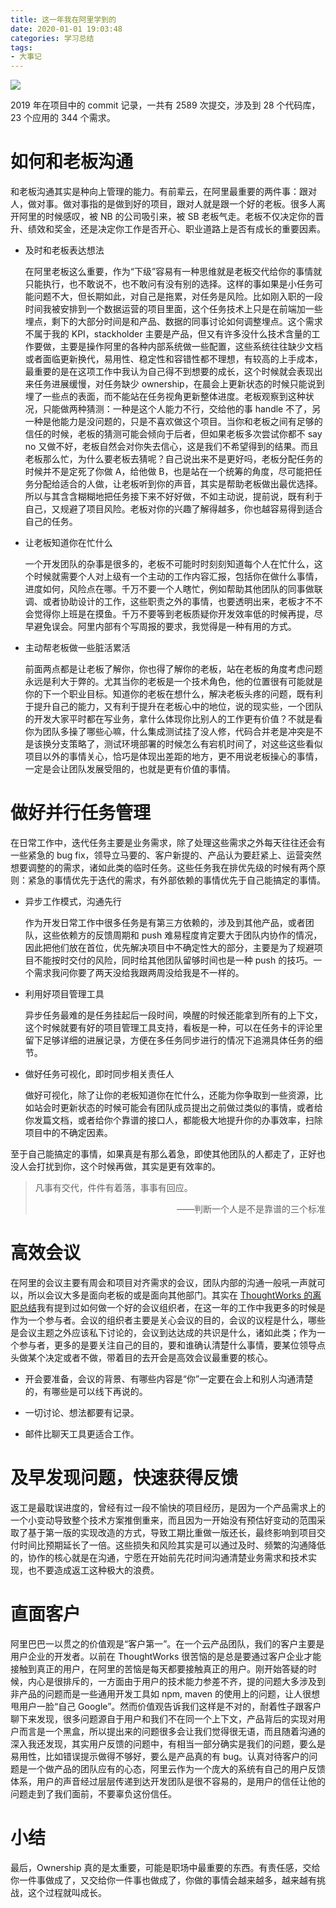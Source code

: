 ```yaml
---
title: 这一年我在阿里学到的
date: 2020-01-01 19:03:48
categories: 学习总结
tags:
- 大事记
---
```


![](/images/2019-commits.jpeg)

2019 年在项目中的 commit 记录，一共有 2589 次提交，涉及到 28 个代码库，23 个应用的 344 个需求。

<!--more-->

# 如何和老板沟通

和老板沟通其实是种向上管理的能力。有前辈云，在阿里最重要的两件事：跟对人，做对事。做对事指的是做到好的项目，跟对人就是跟一个好的老板。很多人离开阿里的时候感叹，被 NB 的公司吸引来，被 SB 老板气走。老板不仅决定你的晋升、绩效和奖金，还是决定你工作是否开心、职业道路上是否有成长的重要因素。

- 及时和老板表达想法

  在阿里老板这么重要，作为“下级”容易有一种思维就是老板交代给你的事情就只能执行，也不敢说不，也不敢问有没有别的选择。这样的事如果是小任务可能问题不大，但长期如此，对自己是拖累，对任务是风险。比如刚入职的一段时间我被安排到一个数据运营的项目里面，这个任务技术上只是在前端加一些埋点，剩下的大部分时间是和产品、数据的同事讨论如何调整埋点。这个需求不属于我的 KPI，stackholder 主要是产品，但又有许多没什么技术含量的工作要做，主要是操作阿里的各种内部系统做一些配置，这些系统往往缺少文档或者面临更新换代，易用性、稳定性和容错性都不理想，有较高的上手成本，最重要的是在这项工作中我认为自己得不到想要的成长，这个时候就会表现出来任务进展缓慢，对任务缺少 ownership，在晨会上更新状态的时候只能说到埋了一些点的表面，而不能站在任务视角更新整体进度。老板观察到这种状况，只能做两种猜测：一种是这个人能力不行，交给他的事 handle 不了，另一种是他能力是没问题的，只是不喜欢做这个项目。当你和老板之间有足够的信任的时候，老板的猜测可能会倾向于后者，但如果老板多次尝试你都不 say no 又做不好，老板自然会对你失去信心，这是我们不希望得到的结果。而且老板那么忙，为什么要老板去猜呢？自己说出来不是更好吗，老板分配任务的时候并不是定死了你做 A，给他做 B，也是站在一个统筹的角度，尽可能把任务分配给适合的人做，让老板听到你的声音，其实是帮助老板做出最优选择。所以与其含含糊糊地把任务接下来不好好做，不如主动说，提前说，既有利于自己，又规避了项目风险。老板对你的兴趣了解得越多，你也越容易得到适合自己的任务。

- 让老板知道你在忙什么

  一个开发团队的杂事是很多的，老板不可能时时刻刻知道每个人在忙什么，这个时候就需要个人对上级有一个主动的工作内容汇报，包括你在做什么事情，进度如何，风险点在哪。千万不要一个人瞎忙，例如帮助其他团队的同事做联调、或者协助设计的工作，这些职责之外的事情，也要透明出来，老板才不不会觉得你上班是在摸鱼。千万不要等到老板质疑你开发效率低的时候再提，尽早避免误会。阿里内部有个写周报的要求，我觉得是一种有用的方式。

- 主动帮老板做一些脏活累活

  前面两点都是让老板了解你，你也得了解你的老板，站在老板的角度考虑问题永远是利大于弊的。尤其当你的老板是一个技术角色，他的位置很有可能就是你的下一个职业目标。知道你的老板在想什么，解决老板头疼的问题，既有利于提升自己的能力，又有利于提升在老板心中的地位，说的现实些，一个团队的开发大家平时都在写业务，拿什么体现你比别人的工作更有价值？不就是看你为团队多操了哪些心嘛，什么集成测试挂了没人修，代码合并老是冲突是不是该换分支策略了，测试环境部署的时候怎么有宕机时间了，对这些这些看似项目以外的事情关心，恰巧是体现出差距的地方，更不用说老板操心的事情，一定是会让团队发展受阻的，也就是更有价值的事情。

# 做好并行任务管理

在日常工作中，迭代任务主要是业务需求，除了处理这些需求之外每天往往还会有一些紧急的 bug fix，领导立马要的、客户新提的、产品认为要赶紧上、运营突然想要调整的的需求，诸如此类的临时任务。这些任务我在排优先级的时候有两个原则：紧急的事情优先于迭代的需求，有外部依赖的事情优先于自己能搞定的事情。

- 异步工作模式，沟通先行

  作为开发日常工作中很多任务是有第三方依赖的，涉及到其他产品，或者团队，这些依赖方的反馈周期和 push 难易程度肯定要大于团队内协作的情况，因此把他们放在首位，优先解决项目中不确定性大的部分，主要是为了规避项目不能按时交付的风险，同时给其他团队留够时间也是一种 push 的技巧。一个需求我问你要了两天没给我跟两周没给我是不一样的。

- 利用好项目管理工具

  异步任务最难的是任务挂起后一段时间，唤醒的时候还能拿到所有的上下文，这个时候就要有好的项目管理工具支持，看板是一种，可以在任务卡的评论里留下足够详细的进展记录，方便在多任务同步进行的情况下追溯具体任务的细节。

- 做好任务可视化，即时同步相关责任人

  做好可视化，除了让你的老板知道你在忙什么，还能为你争取到一些资源，比如站会时更新状态的时候可能会有团队成员提出之前做过类似的事情，或者给你发篇文档，或者给你个靠谱的接口人，都能极大地提升你的办事效率，扫除项目中的不确定因素。

至于自己能搞定的事情，如果真是有那么着急，即使其他团队的人都走了，正好也没人会打扰到你，这个时候再做，其实是更有效率的。

>  凡事有交代，件件有着落，事事有回应。
>
> <p style="text-align:right">——判断一个人是不是靠谱的三个标准</p>

# 高效会议

在阿里的会议主要有周会和项目对齐需求的会议，团队内部的沟通一般吼一声就可以，所以会议大多是面向老板的或是面向其他部门。其实在 [ThoughtWorks 的离职总结](<https://www.duyidong.com/2018/10/24/from-thoughtworks-to-alibaba/>)我有提到过如何做一个好的会议组织者，在这一年的工作中我更多的时候是作为一个参与者。会议的组织者主要是关心会议的目的，会议的议程是什么，哪些是会议主题之外应该私下讨论的，会议到达达成的共识是什么，诸如此类；作为一个参与者，更多的是要关注自己的目的，要和谁确认清楚什么事情，要某位领导点头做某个决定或者不做，带着目的去开会是高效会议最重要的核心。

- 开会要准备，会议的背景、有哪些内容是“你”一定要在会上和别人沟通清楚的，有哪些是可以线下再说的。
- 一切讨论、想法都要有记录。

- 邮件比聊天工具更适合工作。

# 及早发现问题，快速获得反馈

返工是最耽误进度的，曾经有过一段不愉快的项目经历，是因为一个产品需求上的一个小变动导致整个技术方案推倒重来，而且因为一开始没有预估好变动的范围采取了基于第一版的实现改造的方式，导致工期比重做一版还长，最终影响到项目交付时间比预期延长了一倍。这些损失和风险其实是可以通过及时、频繁的沟通降低的，协作的核心就是在沟通，宁愿在开始前先花时间沟通清楚业务需求和技术实现，也不要造成返工这种极大的浪费。

# 直面客户

阿里巴巴一以贯之的价值观是“客户第一”。在一个云产品团队，我们的客户主要是用户企业的开发者。以前在 ThoughtWorks 很苦恼的是总是要通过客户企业才能接触到真正的用户，在阿里的苦恼是每天都要接触真正的用户。刚开始答疑的时候，内心是很排斥的，一方面由于用户的技术能力参差不齐，提的问题大多涉及到非产品的问题而是一些通用开发工具如 npm, maven 的使用上的问题，让人很想甩用户一脸“自己 Google”。然而价值观告诉我们这样是不对的，耐着性子跟客户聊下来发现，很多问题源自于用户和我们不在同一个上下文，产品背后的实现对用户而言是一个黑盒，所以提出来的问题很多会让我们觉得很无语，而且随着沟通的深入我还发现，其实用户反馈的问题中，有相当一部分确实是我们的问题，要么是易用性，比如错误提示做得不够好，要么是产品真的有 bug。认真对待客户的问题是一个做产品的团队应有的心态，阿里云作为一个庞大的系统有自己的用户反馈体系，用户的声音经过层层传递到达开发团队是很不容易的，是用户的信任让他的问题走到了我们面前，不要辜负这份信任。

# 小结

最后，Ownership 真的是太重要，可能是职场中最重要的东西。有责任感，交给你一件事做成了，又交给你一件事也做成了，你做的事情会越来越多，越来越有挑战，这个过程就叫成长。
